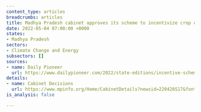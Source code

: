 ```yaml
---
content_type: articles
breadcrumbs: articles
title: Madhya Pradesh cabinet approves its scheme to incentivize crop diversification
date: 2022-05-04 07:00:00 +0000
states:
- Madhya Pradesh
sectors:
- Climate Change and Energy
subsectors: []
sources:
- name: Daily Pioneer
  url: https://www.dailypioneer.com/2022/state-editions/incentive-scheme-for-mp-crop-diversification.html
details:
- name: Cabinet Decisions
  url: https://www.mpinfo.org/Home/CabinetDetails?newsid=220426S17&fontname=Mangal&LocID=32&pubdate=04/26/2022
is_analysis: false

---
```

